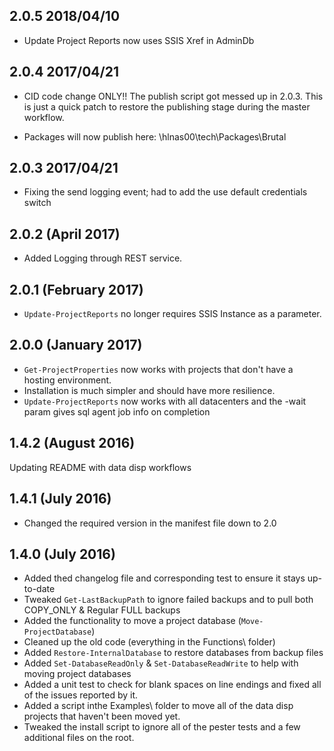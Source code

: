 2.0.5 2018/04/10
-----------------

* Update Project Reports now uses SSIS Xref in AdminDb

2.0.4 2017/04/21
-----------------

* CID code change ONLY!! The publish script got messed up in 2.0.3. This is just a quick patch to restore
the publishing stage during the master workflow. 

* Packages will now publish here: \\hlnas00\tech\Packages\Brutal

2.0.3 2017/04/21
-----------------

* Fixing the send logging event; had to add the use default credentials switch

2.0.2 (April 2017)
--------------------

* Added Logging through REST service.

2.0.1 (February 2017)
----------------------

* `Update-ProjectReports` no longer requires SSIS Instance as a parameter.

2.0.0 (January 2017)
------------------

* `Get-ProjectProperties` now works with projects that don't have a hosting environment.
* Installation is much simpler and should have more resilience.
* `Update-ProjectReports` now works with all datacenters and the -wait param gives sql agent job info on completion

1.4.2 (August 2016)
------------------
Updating README with data disp workflows

1.4.1 (July 2016)
------------------

* Changed the required version in the manifest file down to 2.0

1.4.0 (July 2016)
------------------

* Added thed changelog file and corresponding test to ensure it stays up-to-date
* Tweaked `Get-LastBackupPath` to ignore failed backups and to pull both COPY_ONLY & Regular FULL backups
* Added the functionality to move a project database (`Move-ProjectDatabase`)
* Cleaned up the old code (everything in the Functions\ folder)
* Added `Restore-InternalDatabase` to restore databases from backup files
* Added `Set-DatabaseReadOnly` & `Set-DatabaseReadWrite` to help with moving project databases
* Added a unit test to check for blank spaces on line endings and fixed all of the issues reported by it. 
* Added a script inthe Examples\ folder to move all of the data disp projects that haven't been moved yet. 
* Tweaked the install script to ignore all of the pester tests and a few additional files on the root. 
